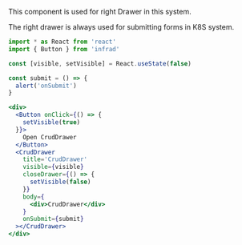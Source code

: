 This component is used for right Drawer in this system.

The right drawer is always used for submitting forms in K8S system.

```jsx
import * as React from 'react'
import { Button } from 'infrad'

const [visible, setVisible] = React.useState(false)

const submit = () => {
  alert('onSubmit')
}

<div>
  <Button onClick={() => {
    setVisible(true)
  }}>
    Open CrudDrawer
  </Button>
  <CrudDrawer
    title='CrudDrawer'
    visible={visible}
    closeDrawer={() => {
      setVisible(false)
    }}
    body={
      <div>CrudDrawer</div>
    }
    onSubmit={submit}
  ></CrudDrawer>
</div>

```
